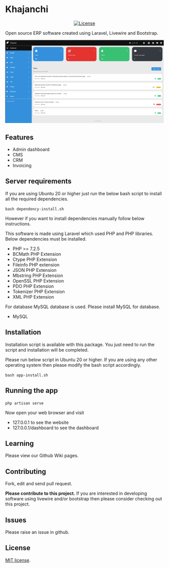 # Khajanchi

<p align="center">
<a href="https://packagist.org/packages/laravel/framework"><img src="https://poser.pugx.org/laravel/framework/license.svg" alt="License"></a>
</p>

Open source ERP software created using Laravel, Livewire and Bootstrap.

![screenshot](dashboard-screenshot-1.png)

## Features

- Admin dashboard
- CMS
- CRM
- Invoicing

## Server requirements

If you are using Ubuntu 20 or higher just run the below bash script to install
all the required dependencies.

`bash dependency-install.sh`

However if you want to install dependencies manually follow below instructions.

This software is made using Laravel which used PHP and PHP libraries.
Below dependencies must be installed.

- PHP >= 7.2.5
- BCMath PHP Extension
- Ctype PHP Extension
- Fileinfo PHP extension
- JSON PHP Extension
- Mbstring PHP Extension
- OpenSSL PHP Extension
- PDO PHP Extension
- Tokenizer PHP Extension
- XML PHP Extension

For database MySQL database is used. Please install MySQL for database.

- MySQL 

## Installation

Installation script is available with this package.
You just need to run the script and installation will be completed.

Please run below script in Ubuntu 20 or higher. If you are using any other operating system
then please modify the bash script accordingly.

`bash app-install.sh`

## Running the app

`php artisan serve`

Now open your web browser and visit 
- 127.0.0.1 to see the website
- 127.0.0.1/dashboard to see the dashboard

## Learning

Please view our Github Wiki pages.

## Contributing

Fork, edit and send pull request.

__Please contribute to this project.__ If you are interested in developing
software using livewire and/or bootstrap then please consider
checking out this project. 

## Issues

Please raise an issue in github.

## License

[MIT license](https://opensource.org/licenses/MIT).
